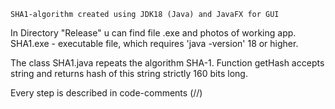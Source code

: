     SHA1-algorithm created using JDK18 (Java) and JavaFX for GUI
In Directory "Release" u can find file .exe and photos of working app.
SHA1.exe - executable file, which requires 'java -version' 18 or higher.

The class SHA1.java repeats the algorithm SHA-1. Function getHash accepts string and returns hash of this string strictly 160 bits long.

Every step is described in code-comments (//)


